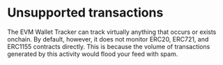 # Unsupported transactions

The EVM Wallet Tracker can track virtually anything that occurs or exists onchain. By default, however, it does not monitor ERC20, ERC721, and ERC1155 contracts directly. This is because the volume of transactions generated by this activity would flood your feed with spam.
